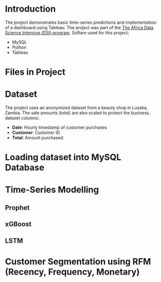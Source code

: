 # Introduction

The project demonstrates basic time-series predictions and implementation of a dashboard using Tableau. The project was part of the [The Africa Data Science Intensive (DSI) program](http://dsi-program.com/). Softare used for this project;
* MySQL
* Python
* Tableau

# Files in Project

# Dataset
The project uses an anonymized dataset from a beauty shop in Lusaka, Zambia. The sale amounts (total) are also scaled to protect the business. dataset columns:

* **Date**: Hourly timestamp of customer purchases 
* **Customer**: Customer ID 
*  **Total**: Amount purchased.

# Loading dataset into MySQL Database


# Time-Series Modelling

## Prophet

## xGBoost

## LSTM

# Customer Segmentation using RFM (Recency, Frequency, Monetary)
